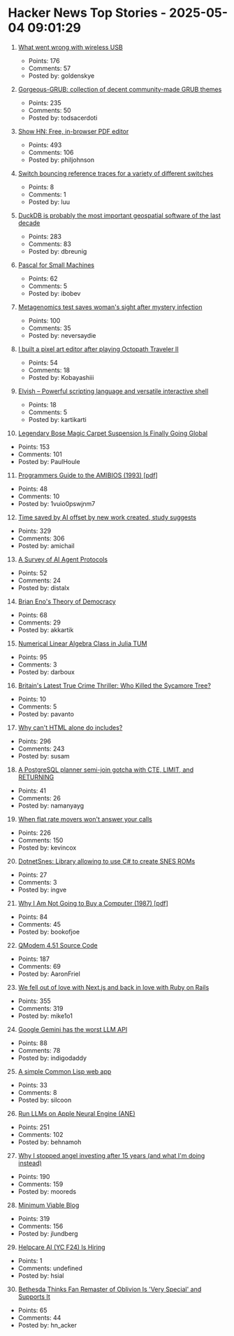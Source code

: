 # Hacker News Top Stories - 2025-05-04 09:01:29

1. [What went wrong with wireless USB](http://oldvcr.blogspot.com/2025/05/what-went-wrong-with-wireless-usb.html)
   - Points: 176
   - Comments: 57
   - Posted by: goldenskye

2. [Gorgeous-GRUB: collection of decent community-made GRUB themes](https://github.com/Jacksaur/Gorgeous-GRUB)
   - Points: 235
   - Comments: 50
   - Posted by: todsacerdoti

3. [Show HN: Free, in-browser PDF editor](https://breezepdf.com)
   - Points: 493
   - Comments: 106
   - Posted by: philjohnson

4. [Switch bouncing reference traces for a variety of different switches](https://github.com/gsuberland/switch_bouncing)
   - Points: 8
   - Comments: 1
   - Posted by: luu

5. [DuckDB is probably the most important geospatial software of the last decade](https://www.dbreunig.com/2025/05/03/duckdb-is-the-most-impactful-geospatial-software-in-a-decade.html)
   - Points: 283
   - Comments: 83
   - Posted by: dbreunig

6. [Pascal for Small Machines](http://pascal.hansotten.com/)
   - Points: 62
   - Comments: 5
   - Posted by: ibobev

7. [Metagenomics test saves woman's sight after mystery infection](https://www.bbc.co.uk/news/articles/czx45vze0vyo)
   - Points: 100
   - Comments: 35
   - Posted by: neversaydie

8. [I built a pixel art editor after playing Octopath Traveler II](undefined)
   - Points: 54
   - Comments: 18
   - Posted by: Kobayashiii

9. [Elvish – Powerful scripting language and versatile interactive shell](https://github.com/elves/elvish)
   - Points: 18
   - Comments: 5
   - Posted by: kartikarti

10. [Legendary Bose Magic Carpet Suspension Is Finally Going Global](https://www.thedrive.com/news/legendary-bose-magic-carpet-suspension-is-finally-going-global)
   - Points: 153
   - Comments: 101
   - Posted by: PaulHoule

11. [Programmers Guide to the AMIBIOS (1993) [pdf]](http://bitsavers.org/pdf/americanMegatrends/Programmers_Guide_to_the_AMIBIOS_1993.pdf)
   - Points: 48
   - Comments: 10
   - Posted by: 1vuio0pswjnm7

12. [Time saved by AI offset by new work created, study suggests](https://arstechnica.com/ai/2025/05/time-saved-by-ai-offset-by-new-work-created-study-suggests/)
   - Points: 329
   - Comments: 306
   - Posted by: amichail

13. [A Survey of AI Agent Protocols](https://arxiv.org/abs/2504.16736)
   - Points: 52
   - Comments: 24
   - Posted by: distalx

14. [Brian Eno's Theory of Democracy](https://www.programmablemutter.com/p/brian-enos-theory-of-democracy)
   - Points: 68
   - Comments: 29
   - Posted by: akkartik

15. [Numerical Linear Algebra Class in Julia TUM](https://venkovic.github.io/NLA-for-CS-and-IE.html)
   - Points: 95
   - Comments: 3
   - Posted by: darboux

16. [Britain's Latest True Crime Thriller: Who Killed the Sycamore Tree?](https://www.wsj.com/world/uk/sycamore-gap-tree-cut-down-criminal-investigation-9b52cf3a)
   - Points: 10
   - Comments: 5
   - Posted by: pavanto

17. [Why can't HTML alone do includes?](https://frontendmasters.com/blog/seeking-an-answer-why-cant-html-alone-do-includes/)
   - Points: 296
   - Comments: 243
   - Posted by: susam

18. [A PostgreSQL planner semi-join gotcha with CTE, LIMIT, and RETURNING](https://www.shayon.dev/post/2025/119/a-postgresql-planner-gotcha-with-ctes-delete-and-limit/)
   - Points: 41
   - Comments: 26
   - Posted by: namanyayg

19. [When flat rate movers won't answer your calls](https://aphyr.com/posts/381-when-flat-rate-movers-wont-answer-your-calls)
   - Points: 226
   - Comments: 150
   - Posted by: kevincox

20. [DotnetSnes: Library allowing to use C# to create SNES ROMs](https://github.com/KallDrexx/DotnetSnes)
   - Points: 27
   - Comments: 3
   - Posted by: ingve

21. [Why I Am Not Going to Buy a Computer (1987) [pdf]](https://classes.matthewjbrown.net/teaching-files/philtech/berry-computer.pdf)
   - Points: 84
   - Comments: 45
   - Posted by: bookofjoe

22. [QModem 4.51 Source Code](https://github.com/AaronFriel/qmodem-4.51)
   - Points: 187
   - Comments: 69
   - Posted by: AaronFriel

23. [We fell out of love with Next.js and back in love with Ruby on Rails](https://hardcover.app/blog/part-1-how-we-fell-out-of-love-with-next-js-and-back-in-love-with-ruby-on-rails-inertia-js)
   - Points: 355
   - Comments: 319
   - Posted by: mike1o1

24. [Google Gemini has the worst LLM API](https://venki.dev/notes/google-gemini-is-bad)
   - Points: 88
   - Comments: 78
   - Posted by: indigodaddy

25. [A simple Common Lisp web app](https://www.scotto.me/blog/a-simple-common-lisp-web-app/)
   - Points: 33
   - Comments: 8
   - Posted by: silcoon

26. [Run LLMs on Apple Neural Engine (ANE)](https://github.com/Anemll/Anemll)
   - Points: 251
   - Comments: 102
   - Posted by: behnamoh

27. [Why I stopped angel investing after 15 years (and what I'm doing instead)](https://halletecco.substack.com/p/why-i-stopped-angel-investing-after)
   - Points: 190
   - Comments: 159
   - Posted by: mooreds

28. [Minimum Viable Blog](https://ostwilkens.se/blog/setting-up-blog)
   - Points: 319
   - Comments: 156
   - Posted by: jlundberg

29. [Helpcare AI (YC F24) Is Hiring](https://docs.google.com/forms/d/e/1FAIpQLScpzOyP_mk3muEpbKrnW8UTZB_yP5SJwjbeT8_6A6fhdvpJCg/viewform?usp=preview)
   - Points: 1
   - Comments: undefined
   - Posted by: hsial

30. [Bethesda Thinks Fan Remaster of Oblivion Is 'Very Special' and Supports It](https://kotaku.com/bethesda-oblivion-remastered-skyblivion-mod-support-1851778773)
   - Points: 65
   - Comments: 44
   - Posted by: hn_acker

